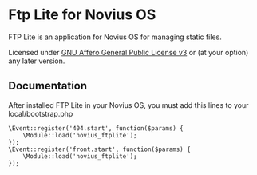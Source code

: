 # Ftp Lite for Novius OS

FTP Lite is an application for Novius OS for managing static files.

Licensed under [GNU Affero General Public License v3](http://www.gnu.org/licenses/agpl-3.0.html) or (at your option) any later version.

## Documentation

After installed FTP Lite in your Novius OS, you must add this lines to your local/bootstrap.php

    \Event::register('404.start', function($params) {
        \Module::load('novius_ftplite');
    });
    \Event::register('front.start', function($params) {
        \Module::load('novius_ftplite');
    });
